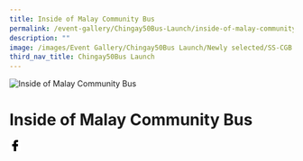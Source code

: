 ```yaml
---
title: Inside of Malay Community Bus
permalink: /event-gallery/Chingay50Bus-Launch/inside-of-malay-community-bus
description: ""
image: /images/Event Gallery/Chingay50Bus Launch/Newly selected/SS-CGB (89 of 132).png
third_nav_title: Chingay50Bus Launch
---
```

![Inside of Malay Community Bus](/images/Event%20Gallery/Chingay50Bus%20Launch/Newly%20selected/SS-CGB%20(89%20of%20132).png)

# **Inside of Malay Community Bus**

<a href="http://www.facebook.com/sharer.php?u=http://www.chingay.gov.sg/image/event-gallery/inside-of-malay-community-bus" style="float:left;">
	<img src="/images/facebook.png" style="width:auto;height:20px;">
</a>